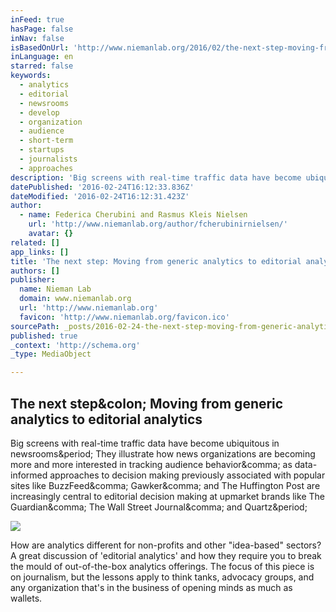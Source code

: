 ```yaml
---
inFeed: true
hasPage: false
inNav: false
isBasedOnUrl: 'http://www.niemanlab.org/2016/02/the-next-step-moving-from-generic-analytics-to-editorial-analytics/'
inLanguage: en
starred: false
keywords:
  - analytics
  - editorial
  - newsrooms
  - develop
  - organization
  - audience
  - short-term
  - startups
  - journalists
  - approaches
description: 'Big screens with real-time traffic data have become ubiquitous in newsrooms. They illustrate how news organizations are becoming more and more interested in tracking audience behavior, as data-informed approaches to decision making previously associated with popular sites like BuzzFeed, Gawker, and The Huffington Post are increasingly central to editorial decision making at upmarket brands like The Guardian, The Wall Street Journal, and Quartz.'
datePublished: '2016-02-24T16:12:33.836Z'
dateModified: '2016-02-24T16:12:31.423Z'
author:
  - name: Federica Cherubini and Rasmus Kleis Nielsen
    url: 'http://www.niemanlab.org/author/fcherubinirnielsen/'
    avatar: {}
related: []
app_links: []
title: 'The next step: Moving from generic analytics to editorial analytics'
authors: []
publisher:
  name: Nieman Lab
  domain: www.niemanlab.org
  url: 'http://www.niemanlab.org'
  favicon: 'http://www.niemanlab.org/favicon.ico'
sourcePath: _posts/2016-02-24-the-next-step-moving-from-generic-analytics-to-editorial-an.md
published: true
_context: 'http://schema.org'
_type: MediaObject

---
```

<article style=""><h1>The next step&amp;colon; Moving from generic analytics to editorial analytics</h1><p>Big screens with real-time traffic data have become ubiquitous in newsrooms&amp;period; They illustrate how news organizations are becoming more and more interested in tracking audience behavior&amp;comma; as data-informed approaches to decision making previously associated with popular sites like BuzzFeed&amp;comma; Gawker&amp;comma; and The Huffington Post are increasingly central to editorial decision making at upmarket brands like The Guardian&amp;comma; The Wall Street Journal&amp;comma; and Quartz&amp;period;</p><img src="http://www.niemanlab.org/images/gawker-big-board-cc-700x525.jpg" /></article>

How are analytics different for non-profits and other "idea-based" sectors? A great discussion of 'editorial analytics' and how they require you to break the mould of out-of-the-box analytics offerings. The focus of this piece is on journalism, but the lessons apply to think tanks, advocacy groups, and any organization that's in the business of opening minds as much as wallets.